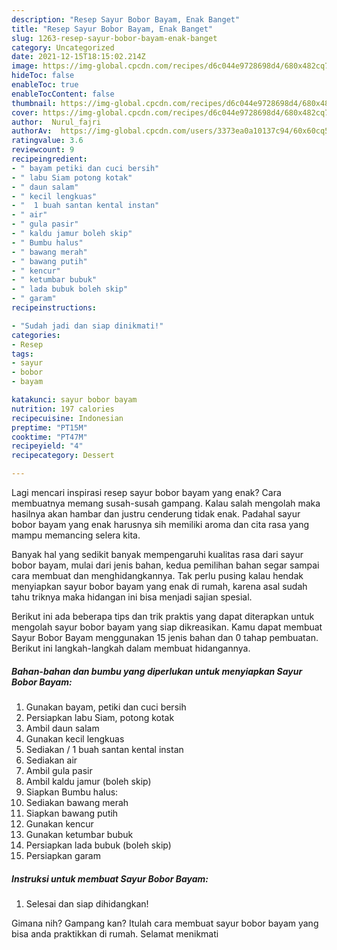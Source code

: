 ```yaml
---
description: "Resep Sayur Bobor Bayam, Enak Banget"
title: "Resep Sayur Bobor Bayam, Enak Banget"
slug: 1263-resep-sayur-bobor-bayam-enak-banget
category: Uncategorized
date: 2021-12-15T18:15:02.214Z
image: https://img-global.cpcdn.com/recipes/d6c044e9728698d4/680x482cq70/sayur-bobor-bayam-foto-resep-utama.jpg
hideToc: false
enableToc: true
enableTocContent: false
thumbnail: https://img-global.cpcdn.com/recipes/d6c044e9728698d4/680x482cq70/sayur-bobor-bayam-foto-resep-utama.jpg
cover: https://img-global.cpcdn.com/recipes/d6c044e9728698d4/680x482cq70/sayur-bobor-bayam-foto-resep-utama.jpg
author:  Nurul_fajri
authorAv:  https://img-global.cpcdn.com/users/3373ea0a10137c94/60x60cq50/avatar.jpg
ratingvalue: 3.6
reviewcount: 9
recipeingredient:
- " bayam petiki dan cuci bersih"
- " labu Siam potong kotak"
- " daun salam"
- " kecil lengkuas"
- "  1 buah santan kental instan"
- " air"
- " gula pasir"
- " kaldu jamur boleh skip"
- " Bumbu halus"
- " bawang merah"
- " bawang putih"
- " kencur"
- " ketumbar bubuk"
- " lada bubuk boleh skip"
- " garam"
recipeinstructions:

- "Sudah jadi dan siap dinikmati!"
categories:
- Resep
tags:
- sayur
- bobor
- bayam

katakunci: sayur bobor bayam 
nutrition: 197 calories
recipecuisine: Indonesian
preptime: "PT15M"
cooktime: "PT47M"
recipeyield: "4"
recipecategory: Dessert

---
```



Lagi mencari inspirasi resep sayur bobor bayam yang enak? Cara membuatnya memang susah-susah gampang. Kalau salah mengolah maka hasilnya akan hambar dan justru cenderung tidak enak. Padahal sayur bobor bayam yang enak harusnya sih memiliki aroma dan cita rasa yang mampu memancing selera kita.




Banyak hal yang sedikit banyak mempengaruhi kualitas rasa dari sayur bobor bayam, mulai dari jenis bahan, kedua pemilihan bahan segar sampai cara membuat dan menghidangkannya. Tak perlu pusing kalau hendak menyiapkan sayur bobor bayam yang enak di rumah, karena asal sudah tahu triknya maka hidangan ini bisa menjadi sajian spesial.


Berikut ini ada beberapa tips dan trik praktis yang dapat diterapkan untuk mengolah sayur bobor bayam yang siap dikreasikan. Kamu dapat membuat Sayur Bobor Bayam menggunakan 15 jenis bahan dan 0 tahap pembuatan. Berikut ini langkah-langkah dalam membuat hidangannya.

<!--inarticleads1-->

##### Bahan-bahan dan bumbu yang diperlukan untuk menyiapkan Sayur Bobor Bayam:

1. Gunakan  bayam, petiki dan cuci bersih
1. Persiapkan  labu Siam, potong kotak
1. Ambil  daun salam
1. Gunakan  kecil lengkuas
1. Sediakan  / 1 buah santan kental instan
1. Sediakan  air
1. Ambil  gula pasir
1. Ambil  kaldu jamur (boleh skip)
1. Siapkan  Bumbu halus:
1. Sediakan  bawang merah
1. Siapkan  bawang putih
1. Gunakan  kencur
1. Gunakan  ketumbar bubuk
1. Persiapkan  lada bubuk (boleh skip)
1. Persiapkan  garam




<!--inarticleads2-->

##### Instruksi untuk membuat Sayur Bobor Bayam:


1. Selesai dan siap dihidangkan!



Gimana nih? Gampang kan? Itulah cara membuat sayur bobor bayam yang bisa anda praktikkan di rumah. Selamat menikmati
